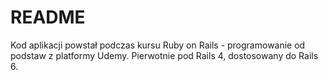 # README

Kod aplikacji powstał podczas kursu 
Ruby on Rails - programowanie od podstaw z platformy Udemy.
Pierwotnie pod Rails 4, dostosowany do Rails 6.